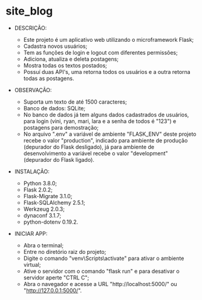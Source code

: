 # site_blog

- DESCRIÇÃO:
    - Este projeto é um aplicativo web utilizando o microframework Flask;
    - Cadastra novos usuários;
    - Tem as funções de login e logout com diferentes permissões;
    - Adiciona, atualiza e deleta postagens;
    - Mostra todas os textos postados;
    - Possuí duas API's, uma retorna todos os usuários e a outra retorna todas as postagens.

- OBSERVAÇÃO:
    - Suporta um texto de até 1500 caracteres;
    - Banco de dados: SQLite;
    - No banco de dados já tem alguns dados cadastrados de usuários, para login (vini, ryan, mari, lara e a senha de todos é "123") e postagens para demostração;
    - No arquivo ".env" a variável de ambiente "FLASK_ENV" deste projeto recebe o valor "production", indicado para ambiente de produção (depurador do Flask desligado), já para ambiente de desenvolvimento a variável recebe o valor "development" (depurador do Flask ligado).

- INSTALAÇÃO:
    - Python 3.8.0;
    - Flask 2.0.2;
    - Flask-Migrate 3.1.0;
    - Flask-SQLAlchemy 2.5.1;
    - Werkzeug 2.0.3;
    - dynaconf 3.1.7;
    - python-dotenv 0.19.2.

- INICIAR APP:
    - Abra o terminal;
    - Entre no diretório raiz do projeto;
    - Digite o comando "venv\Scripts\activate" para ativar o ambiente virtual;
    - Ative o servidor com o comando "flask run" e para desativar o servidor aperte "CTRL C";
    - Abra o navegador e acesse a URL "http://localhost:5000/" ou "http://127.0.0.1:5000/".